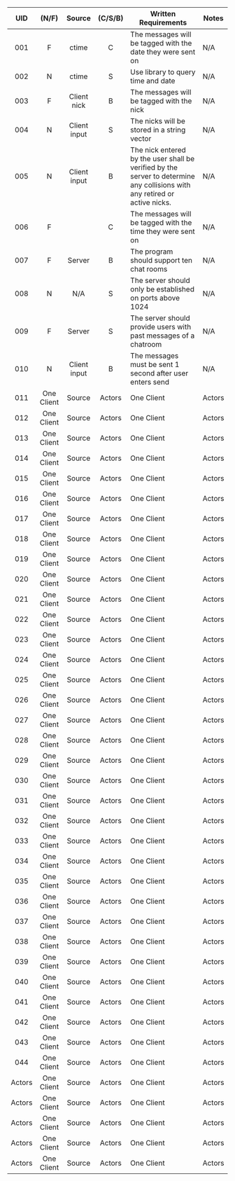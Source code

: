 | UID                | (N/F)              | Source             | (C/S/B)            | Written Requirements                                                                                                       |        Notes       |
| :--------------:   | :----------------: | :----------------: | :----------------: | -------------------------------------------------------------------------------------------------------------------------  | ------------------ |
| 001                | F                  | ctime              | C                  | The messages will be tagged with the date they were sent on                                                                | N/A             |
| 002                | N                  | ctime              | S                  | Use library <ctime> to query time and date                                                                                 | N/A             |
| 003                | F                  | Client nick        | B                  | The messages will be tagged with the nick                                                                                  | N/A             |
| 004                | N                  | Client input       | S                  | The nicks will be stored in a string vector                                                                                | N/A             |
| 005                | N                  | Client input       | B                  | The nick entered by the user shall be verified by the server to determine any collisions with any retired or active nicks. | N/A             |
| 006                | F                  | <ctime>            | C                  | The messages will be tagged with the time they were sent on                                                                | N/A             |
| 007                | F                  | Server             | B                  | The program should support ten chat rooms                                                                                  | N/A             |
| 008                | N                  | N/A                | S                  | The server should only be established on ports above 1024                                                                  | N/A             |
| 009                | F                  | Server             | S                  | The server should provide users with past messages of a chatroom                                                           | N/A             |
| 010                | N                  | Client input       | B                  | The messages must be sent 1 second after user enters send                                                                  | N/A             |
| 011                | One Client         | Source             | Actors             | One Client           | Actors             |
| 012                | One Client         | Source             | Actors             | One Client           | Actors             |
| 013                | One Client         | Source             | Actors             | One Client           | Actors             |
| 014                | One Client         | Source             | Actors             | One Client           | Actors             |
| 015                | One Client         | Source             | Actors             | One Client           | Actors             |
| 016                | One Client         | Source             | Actors             | One Client           | Actors             |
| 017                | One Client         | Source             | Actors             | One Client           | Actors             |
| 018                | One Client         | Source             | Actors             | One Client           | Actors             |
| 019                | One Client         | Source             | Actors             | One Client           | Actors             |
| 020                | One Client         | Source             | Actors             | One Client           | Actors             |
| 021                | One Client         | Source             | Actors             | One Client           | Actors             |
| 022                | One Client         | Source             | Actors             | One Client           | Actors             |
| 023                | One Client         | Source             | Actors             | One Client           | Actors             |
| 024                | One Client         | Source             | Actors             | One Client           | Actors             |
| 025                | One Client         | Source             | Actors             | One Client           | Actors             |
| 026                | One Client         | Source             | Actors             | One Client           | Actors             |
| 027                | One Client         | Source             | Actors             | One Client           | Actors             |
| 028                | One Client         | Source             | Actors             | One Client           | Actors             |
| 029                | One Client         | Source             | Actors             | One Client           | Actors             |
| 030                | One Client         | Source             | Actors             | One Client           | Actors             |
| 031                | One Client         | Source             | Actors             | One Client           | Actors             |
| 032                | One Client         | Source             | Actors             | One Client           | Actors             |
| 033                | One Client         | Source             | Actors             | One Client           | Actors             |
| 034                | One Client         | Source             | Actors             | One Client           | Actors             |
| 035                | One Client         | Source             | Actors             | One Client           | Actors             |
| 036                | One Client         | Source             | Actors             | One Client           | Actors             |
| 037                | One Client         | Source             | Actors             | One Client           | Actors             |
| 038                | One Client         | Source             | Actors             | One Client           | Actors             |
| 039                | One Client         | Source             | Actors             | One Client           | Actors             |
| 040                | One Client         | Source             | Actors             | One Client           | Actors             |
| 041                | One Client         | Source             | Actors             | One Client           | Actors             |
| 042                | One Client         | Source             | Actors             | One Client           | Actors             |
| 043                | One Client         | Source             | Actors             | One Client           | Actors             |
| 044                | One Client         | Source             | Actors             | One Client           | Actors             |
| Actors             | One Client         | Source             | Actors             | One Client           | Actors             |
| Actors             | One Client         | Source             | Actors             | One Client           | Actors             |
| Actors             | One Client         | Source             | Actors             | One Client           | Actors             |
| Actors             | One Client         | Source             | Actors             | One Client           | Actors             |
| Actors             | One Client         | Source             | Actors             | One Client           | Actors             |
